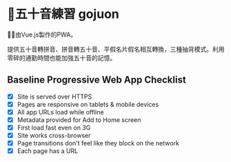 # 五十音練習 gojuon

由Vue.js製作的PWA。

提供五十音轉拼音、拼音轉五十音、平假名片假名相互轉換，三種抽背模式。利用零碎的通勤時間也能加強五十音的記憶。

## Baseline Progressive Web App Checklist
- [x] Site is served over HTTPS
- [x] Pages are responsive on tablets & mobile devices
- [x] All app URLs load while offline
- [x] Metadata provided for Add to Home screen
- [x] First load fast even on 3G
- [x] Site works cross-browser
- [x] Page transitions don't feel like they block on the network
- [x] Each page has a URL